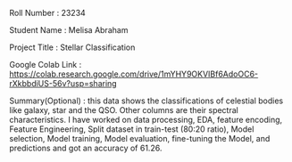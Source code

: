 Roll Number       :   23234 

Student Name      :   Melisa Abraham

Project Title     :   Stellar Classification

Google Colab Link :   https://colab.research.google.com/drive/1mYHY9OKVIBf6AdoOC6-rXkbbdiUS-56v?usp=sharing

Summary(Optional) :   this data shows the classifications of celestial bodies like galaxy, star and the QSO. Other columns are their spectral characteristics. I have worked on data processing, EDA, feature encoding, Feature Engineering, Split dataset in train-test (80:20 ratio), Model selection, Model training, Model evaluation, fine-tuning the Model, and predictions and got an accuracy of 61.26.
